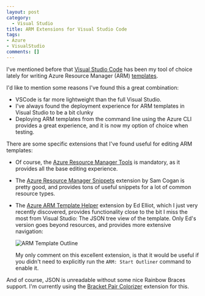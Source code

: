 ```yaml
---
layout: post
category:
  - Visual Studio
title: ARM Extensions for Visual Studio Code
tags:
- Azure
- VisualStudio
comments: []
---
```

I've mentioned before that [Visual Studio Code](https://code.visualstudio.com/) has been my
tool of choice lately for writing Azure Resource Manager (ARM)
[templates](https://docs.microsoft.com/en-us/azure/azure-resource-manager/resource-group-authoring-templates).

I'd like to mention some reasons I've found this a great combination:

* VSCode is far more lightweight than the full Visual Studio.
* I've always found the deployment experience for ARM templates in Visual Studio to be a bit clunky
* Deploying ARM templates from the command line using the Azure CLI provides a great experience,
  and it is now my option of choice when testing.

There are some specific extensions that I've found useful for editing ARM templates:

* Of course, the [Azure Resource Manager Tools](https://marketplace.visualstudio.com/items?itemName=msazurermtools.azurerm-vscode-tools) is mandatory, as it provides all the base editing experience.
* The [Azure Resource Manager Snippets](https://marketplace.visualstudio.com/items?itemName=samcogan.arm-snippets) extension by Sam Cogan is pretty good, and provides tons of useful snippets for a lot of common resource types.
* The [Azure ARM Template Helper](https://marketplace.visualstudio.com/items?itemName=ed-elliott.azure-arm-template-helper) extension by Ed Elliot, which I just very recently discovered, provides functionality close to the bit I miss the most from Visual Studio: The JSON tree view of the template.
  Only Ed's version goes beyond resources, and provides more extensive navigation:

  ![ARM Template Outline]({{site.images_base}}/2018/arm-outline.png)
  
  My only comment on this excellent extension, is that it would be useful if you didn't need to explicitly run
  the `ARM: Start Outliner` command to enable it. 

And of course, JSON is unreadable without some nice Rainbow Braces support. I'm currently using
the [Bracket Pair Colorizer](https://marketplace.visualstudio.com/items?itemName=CoenraadS.bracket-pair-colorizer) extension for this.